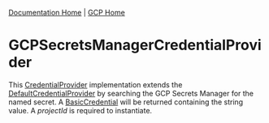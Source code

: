 [Documentation Home](../../docs/readme.md) | [GCP Home](../readme.md)

# GCPSecretsManagerCredentialProvider
This [CredentialProvider](../../docs/credentialprovider.md) implementation extends the [DefaultCredentialProvider](../../docs/credentialprovider.md#DefaultCredentialProvider)
by searching the GCP Secrets Manager for the named secret. A [BasicCredential](../../docs/credentialprovider.md#BasicCredential) will be returned
containing the string value. A _projectId_ is required to instantiate.
